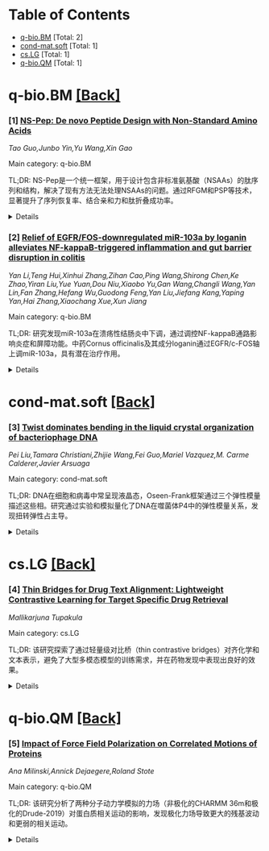 <div id=toc></div>

# Table of Contents

- [q-bio.BM](#q-bio.BM) [Total: 2]
- [cond-mat.soft](#cond-mat.soft) [Total: 1]
- [cs.LG](#cs.LG) [Total: 1]
- [q-bio.QM](#q-bio.QM) [Total: 1]


<div id='q-bio.BM'></div>

# q-bio.BM [[Back]](#toc)

### [1] [NS-Pep: De novo Peptide Design with Non-Standard Amino Acids](https://arxiv.org/abs/2510.03326)
*Tao Guo,Junbo Yin,Yu Wang,Xin Gao*

Main category: q-bio.BM

TL;DR: NS-Pep是一个统一框架，用于设计包含非标准氨基酸（NSAAs）的肽序列和结构，解决了现有方法无法处理NSAAs的问题。通过RFGM和PSP等技术，显著提升了序列恢复率、结合亲和力和肽折叠成功率。


<details>
  <summary>Details</summary>
Motivation: 现有肽设计方法仅适用于标准氨基酸，NSAAs的设计尚属空白，而NSAAs能显著提升肽药物的结合亲和力和药理学性质。

Method: 提出NS-Pep框架，包含Residue Frequency-Guided Modification（RFGM）和Progressive Side-chain Perception（PSP）等方法，优化NSAAs的设计与建模。

Result: NS-Pep将序列恢复率和结合亲和力分别提升6.23%和5.12%，并在肽折叠任务中超越AlphaFold3 17.76%。

Conclusion: NS-Pep填补了NSAAs肽设计的空白，显著提升了性能，证明了其在药物设计中的潜力。

Abstract: Peptide drugs incorporating non-standard amino acids (NSAAs) offer improved
binding affinity and improved pharmacological properties. However, existing
peptide design methods are limited to standard amino acids, leaving NSAA-aware
design largely unexplored. We introduce NS-Pep, a unified framework for
co-designing peptide sequences and structures with NSAAs. The main challenge is
that NSAAs are extremely underrepresented-even the most frequent one, SEP,
accounts for less than 0.4% of residues-resulting in a severe long-tailed
distribution. To improve generalization to rare amino acids, we propose Residue
Frequency-Guided Modification (RFGM), which mitigates over-penalization through
frequency-aware logit calibration, supported by both theoretical and empirical
analysis. Furthermore, we identify that insufficient side-chain modeling limits
geometric representation of NSAAs. To address this, we introduce Progressive
Side-chain Perception (PSP) for coarse-to-fine torsion and location prediction,
and Interaction-Aware Weighting (IAW) to emphasize pocket-proximal residues.
Moreover, NS-Pep generalizes naturally to the peptide folding task with NSAAs,
addressing a major limitation of current tools. Experiments show that NS-Pep
improves sequence recovery rate and binding affinity by 6.23% and 5.12%,
respectively, and outperforms AlphaFold3 by 17.76% in peptide folding success
rate.

</details>


### [2] [Relief of EGFR/FOS-downregulated miR-103a by loganin alleviates NF-kappaB-triggered inflammation and gut barrier disruption in colitis](https://arxiv.org/abs/2510.04176)
*Yan Li,Teng Hui,Xinhui Zhang,Zihan Cao,Ping Wang,Shirong Chen,Ke Zhao,Yiran Liu,Yue Yuan,Dou Niu,Xiaobo Yu,Gan Wang,Changli Wang,Yan Lin,Fan Zhang,Hefang Wu,Guodong Feng,Yan Liu,Jiefang Kang,Yaping Yan,Hai Zhang,Xiaochang Xue,Xun Jiang*

Main category: q-bio.BM

TL;DR: 研究发现miR-103a在溃疡性结肠炎中下调，通过调控NF-kappaB通路影响炎症和屏障功能。中药Cornus officinalis及其成分loganin通过EGFR/c-FOS轴上调miR-103a，具有潜在治疗作用。


<details>
  <summary>Details</summary>
Motivation: 全球IBD发病率上升且缺乏有效治疗药物，需揭示发病机制并开发新药。

Method: 分析UC患者和miR-103a缺陷小鼠的炎症反应，研究c-FOS/miR-103a/NF-kappaB通路机制，并测试CO和loganin的治疗效果。

Result: miR-103a下调导致炎症和屏障破坏；loganin通过上调miR-103a缓解症状。

Conclusion: loganin通过EGFR/c-FOS/miR-103a通路抑制NF-kappaB激活，为UC治疗提供新靶点。

Abstract: Due to the ever-rising global incidence rate of inflammatory bowel disease
(IBD) and the lack of effective clinical treatment drugs, elucidating the
detailed pathogenesis, seeking novel targets, and developing promising drugs
are the top priority for IBD treatment. Here, we demonstrate that the levels of
microRNA (miR)-103a were significantly downregulated in the inflamed mucosa of
ulcerative colitis (UC) patients, along with elevated inflammatory cytokines
(IL-1beta/TNF-alpha) and reduced tight junction protein (Occludin/ZO-1) levels,
as compared with healthy control objects. Consistently, miR-103a deficient
intestinal epithelial cells Caco-2 showed serious inflammatory responses and
increased permeability, and DSS induced more severe colitis in miR-103a-/- mice
than wild-type ones. Mechanistic studies unraveled that c-FOS suppressed
miR-103a transcription via binding to its promoter, then miR-103a-targeted
NF-kappaB activation contributes to inflammatory responses and barrier
disruption by targeting TAB2 and TAK1. Notably, the traditional Chinese
medicine Cornus officinalis (CO) and its core active ingredient loganin
potently mitigated inflammation and barrier disruption in UC by specifically
blocking the EGFR/RAS/ERK/c-FOS signaling axis, these effects mainly attributed
to modulated miR-103a levels as the therapeutic activities of them were almost
completely shielded in miR-103a KO mice. Taken together, this work reveals that
loganin relieves EGFR/c-FOS axis-suppressed epithelial miR-103a expression,
thereby inhibiting NF-kappaB pathway activation, suppressing inflammatory
responses, and preserving tight junction integrity in UC. Thus, our data enrich
mechanistic insights and promising targets for UC treatment.

</details>


<div id='cond-mat.soft'></div>

# cond-mat.soft [[Back]](#toc)

### [3] [Twist dominates bending in the liquid crystal organization of bacteriophage DNA](https://arxiv.org/abs/2510.04408)
*Pei Liu,Tamara Christiani,Zhijie Wang,Fei Guo,Mariel Vazquez,M. Carme Calderer,Javier Arsuaga*

Main category: cond-mat.soft

TL;DR: DNA在细胞和病毒中常呈现液晶态，Oseen-Frank框架通过三个弹性模量描述这些相。研究通过实验和模拟量化了DNA在噬菌体P4中的弹性模量关系，发现扭转弹性占主导。


<details>
  <summary>Details</summary>
Motivation: 探讨DNA在受限环境（如噬菌体P4）中的弹性模量关系，尤其是扭转和弯曲弹性的相对重要性。

Method: 结合冷冻电镜、液晶建模和纽结理论，实验测量DNA层半径，并通过Oseen-Frank模型估算弹性比，再通过Langevin动力学模拟验证。

Result: 测得弹性比α≈0.0064，表明扭转弹性远远超过弯曲弹性，且模拟的纽结分布与实验数据一致。

Conclusion: 研究证实了DNA在噬菌体P4中的弹性模量关系，扭转弹性显著主导，结果为理解DNA液晶态的组织提供了新视角。

Abstract: DNA frequently adopts liquid-crystalline conformations in both cells and
viruses. The Oseen--Frank framework provides a powerful continuum description
of these phases through three elastic moduli: splay ($K_1$), twist or
cholesteric ($K_2$), and bending ($K_3$). While $K_1$ is typically assumed to
dominate, the relative magnitude of $K_2$ and $K_3$ in confined DNA remains
poorly understood. Here, we combine cryo-electron microscopy, liquid-crystal
modeling, and knot theory to quantify this relationship in bacteriophage P4,
whose genome is partially organized in a spool-like liquid-crystalline phase.
We first show experimentally that the ordered DNA occupies three concentric
layers within the capsid. We then formulate an Oseen--Frank model for this
geometry and use it, together with the measured layer radii, to estimate the
elastic ratio $\alpha = K_3/K_2$. We find $\alpha \approx 0.0064$, indicating
that twist elasticity overwhelmingly dominates bending. To validate this
result, we perform Langevin dynamics simulations of DNA trajectories and
classify the resulting knots. The predicted knot distribution agrees with
experimental data from P4, demonstrating consistency between elasticity,
topology, and observed genome organization.

</details>


<div id='cs.LG'></div>

# cs.LG [[Back]](#toc)

### [4] [Thin Bridges for Drug Text Alignment: Lightweight Contrastive Learning for Target Specific Drug Retrieval](https://arxiv.org/abs/2510.03309)
*Mallikarjuna Tupakula*

Main category: cs.LG

TL;DR: 该研究探索了通过轻量级对比桥（thin contrastive bridges）对齐化学和文本表示，避免了大型多模态模型的训练需求，并在药物发现中表现出良好的效果。


<details>
  <summary>Details</summary>
Motivation: 多模态基础模型在药物发现和生物医学应用中潜力巨大，但现有方法通常依赖大量预训练或多模态数据。本文旨在通过轻量化方法实现跨模态对齐。

Method: 使用冻结的单模态编码器和轻量级投影头，通过对比目标对齐ECFP4分子指纹和生物医学句子嵌入。引入硬负样本加权和边缘损失以提高效果。

Result: 在基于支架的分割评估中，该方法实现了非平凡的跨模态对齐，并显著提升了目标内辨别能力，优于冻结基线模型。

Conclusion: 轻量级对比桥是一种计算高效的替代方案，支持支架感知的药物文本对齐和目标特异性检索，适用于精准医学。

Abstract: Multimodal foundation models hold promise for drug discovery and biomedical
applications, but most existing approaches rely on heavy pretraining or large
scale multimodal corpora. We investigate whether thin contrastive bridges,
lightweight projection heads over frozen unimodal encoders can align chemical
and textual representations without training a full multimodal model. Using
paired mechanisms from ChEMBL, we align ECFP4 molecular fingerprints with
biomedical sentence embeddings through dual linear projections trained with a
contrastive objective. To better handle drugs sharing the same therapeutic
target, we incorporate hard negative weighting and a margin loss. Evaluation
under scaffold based splits, which require generalization across disjoint
chemical cores, demonstrates that our approach achieves non-trivial cross modal
alignment and substantially improves within target discrimination compared to
frozen baselines. These results suggest that thin bridges offer a compute
efficient alternative to large scale multimodal pretraining, enabling scaffold
aware drug text alignment and target specific retrieval in precision medicine.

</details>


<div id='q-bio.QM'></div>

# q-bio.QM [[Back]](#toc)

### [5] [Impact of Force Field Polarization on Correlated Motions of Proteins](https://arxiv.org/abs/2510.04897)
*Ana Milinski,Annick Dejaegere,Roland Stote*

Main category: q-bio.QM

TL;DR: 该研究分析了两种分子动力学模拟的力场（非极化的CHARMM 36m和极化的Drude-2019）对蛋白质相关运动的影响，发现极化力场导致更大的残基波动和更弱的相关运动。


<details>
  <summary>Details</summary>
Motivation: 蛋白质的相关运动对生理机制至关重要，但不同力场对其影响尚未量化，研究旨在填补这一空白。

Method: 通过经典分子动力学模拟分析两种蛋白质（泛素和PPAR___核受体）的残基波动、相关性、社区网络和疏水簇。

Result: Drude-2019力场比非极化力场导致更大的RMS波动和更弱的运动相关性，且疏水簇的天然接触损失更多。

Conclusion: 极化力场对蛋白质相关运动有明显影响，研究首次量化了其在计算研究中的作用。

Abstract: Correlated motions of proteins underpin many physiological mechanisms, such
as substrate binding, signal transduction, enzymatic activity and allostery.
These motions arise from low frequency collective movements of biomolecules and
have mostly been studied using molecular dynamics simulations. Here, we present
the effects of two different empirical energy force fields used for molecular
dynamics simulations on correlated motions -- the non-polarizable CHARMM 36m
additive force field and the polarizable Drude-2019 force field. The study was
conducted on two proteins, ubiquitin - a small protein with a well-described
dynamic - and the nuclear receptor protein PPAR___. The ligand binding domain
of PPAR___ was of particular interest since its function is to regulate
transcription through ligand and coregulator protein binding. It has been
previously shown that a dynamical network of correlated motions ensures the
transmission of information related to PPAR___ ligand binding. We present the
results of classical MD simulations where we analyze the results in terms of
residue fluctuations, residue correlation maps, community network analysis and
hydrophobic cluster analysis. We find that RMS fluctuations tend to be greater
and correlated motions are less intense with Drude-2019 force field than with
the non-polarizable all atom additive force field. Analysis of large
hydrophobic clusters in the respective proteins show a greater loss of native
contacts in the simulations using the Drude-2019 force field than in the
simulations using the all atom force additive force field. Our results provide
the first quantification of the impact of using a polarizable force field in
computational studies that focus on correlated motions.

</details>
